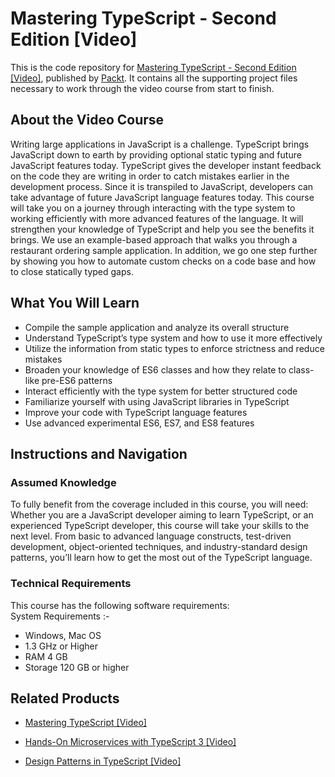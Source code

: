 ﻿# Mastering TypeScript - Second Edition [Video]

This is the code repository for [Mastering TypeScript - Second Edition [Video]](https://www.packtpub.com/application-development/mastering-typescript-second-edition-video?utm_source=github&utm_medium=repository&utm_campaign=9781788832793), published by [Packt](https://www.packtpub.com/?utm_source=github). It contains all the supporting project files necessary to work through the video course from start to finish.
## About the Video Course
Writing large applications in JavaScript is a challenge. TypeScript brings JavaScript down to earth by providing optional static typing and future JavaScript features today. TypeScript gives the developer instant feedback on the code they are writing in order to catch mistakes earlier in the development process. Since it is transpiled to JavaScript, developers can take advantage of future JavaScript language features today.
This course will take you on a journey through interacting with the type system to working efficiently with more advanced features of the language. It will strengthen your knowledge of TypeScript and help you see the benefits it brings. We use an example-based approach that walks you through a restaurant ordering sample application. In addition, we go one step further by showing you how to automate custom checks on a code base and how to close statically typed gaps.

<H2>What You Will Learn</H2>
<DIV class=book-info-will-learn-text>
<UL>
<LI>Compile the sample application and analyze its overall structure 
<LI>Understand TypeScript’s type system and how to use it more effectively 
<LI>Utilize the information from static types to enforce strictness and reduce mistakes 
<LI>Broaden your knowledge of ES6 classes and how they relate to class-like pre-ES6 patterns 
<LI>Interact efficiently with the type system for better structured code 
<LI>Familiarize yourself with using JavaScript libraries in TypeScript 
<LI>Improve your code with TypeScript language features 
<LI>Use advanced experimental ES6, ES7, and ES8 features </LI></UL></DIV>

## Instructions and Navigation
### Assumed Knowledge
To fully benefit from the coverage included in this course, you will need:<br/>
Whether you are a JavaScript developer aiming to learn TypeScript, or an experienced TypeScript developer, this course will take your skills to the next level. From basic to advanced language constructs, test-driven development, object-oriented techniques, and industry-standard design patterns, you’ll learn how to get the most out of the TypeScript language.
### Technical Requirements
This course has the following software requirements:<br/>
System Requirements :-

- Windows, Mac OS
- 1.3 GHz or Higher
- RAM 4 GB
- Storage 120 GB or higher

## Related Products
* [Mastering TypeScript [Video]](https://www.packtpub.com/application-development/mastering-typescript-second-edition-video?utm_source=github&utm_medium=repository&utm_campaign=9781788832793)

* [Hands-On Microservices with TypeScript 3 [Video]](https://www.packtpub.com/application-development/mastering-typescript-second-edition-video?utm_source=github&utm_medium=repository&utm_campaign=9781788832793)

* [Design Patterns in TypeScript [Video]](https://www.packtpub.com/application-development/mastering-typescript-second-edition-video?utm_source=github&utm_medium=repository&utm_campaign=9781788832793)

